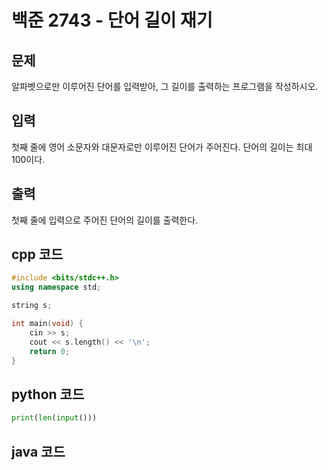 # 백준 2743 - 단어 길이 재기

## 문제
알파벳으로만 이루어진 단어를 입력받아, 그 길이를 출력하는 프로그램을 작성하시오.


## 입력
첫째 줄에 영어 소문자와 대문자로만 이루어진 단어가 주어진다. 단어의 길이는 최대 100이다.

## 출력
첫째 줄에 입력으로 주어진 단어의 길이를 출력한다.

## cpp 코드

```cpp
#include <bits/stdc++.h>
using namespace std;

string s;

int main(void) {
    cin >> s;
    cout << s.length() << '\n';
    return 0;
}
```

## python 코드
```python
print(len(input()))
```

## java 코드
```java

```